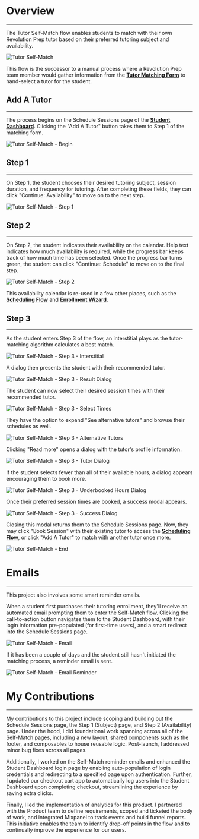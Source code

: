 # **<a style="color: var(--ion-color-dark);" name="overview">Overview</a>**

<hr style="border-bottom: 2px solid var(--ion-color-secondary);" />

The Tutor Self-Match flow enables students to match with their own Revolution Prep tutor based on their preferred tutoring subject and availability.

![Tutor Self-Match](https://beiatrix.s3.us-west-1.amazonaws.com/projects/tutor-self-match/self-match-cover.gif)

This flow is the successor to a manual process where a Revolution Prep team member would gather information from the **[Tutor Matching Form](/projects/tutor-matching-form)** to hand-select a tutor for the student.

## **<a style="color: var(--ion-color-dark);" name="add-a-tutor">Add A Tutor</a>**

<hr style="border-bottom: 2px solid var(--ion-color-secondary-tint);" />

The process begins on the Schedule Sessions page of the **[Student Dashboard](/projects/student-dashboard)**. Clicking the "Add A Tutor" button takes them to Step 1 of the matching form.

![Tutor Self-Match - Begin](https://beiatrix.s3.us-west-1.amazonaws.com/projects/tutor-self-match/self-match-begin.jpg)

## **<a style="color: var(--ion-color-dark);" name="step-1">Step 1</a>**

<hr style="border-bottom: 2px solid var(--ion-color-secondary-tint);" />

On Step 1, the student chooses their desired tutoring subject, session duration, and frequency for tutoring. After completing these fields, they can click "Continue: Availability" to move on to the next step.

![Tutor Self-Match - Step 1](https://beiatrix.s3.us-west-1.amazonaws.com/projects/tutor-self-match/step-1-subject.jpg)

## **<a style="color: var(--ion-color-dark);" name="step-2">Step 2</a>**

<hr style="border-bottom: 2px solid var(--ion-color-secondary-tint);" />

On Step 2, the student indicates their availability on the calendar. Help text indicates how much availability is required, while the progress bar keeps track of how much time has been selected. Once the progress bar turns green, the student can click "Continue: Schedule" to move on to the final step.

![Tutor Self-Match - Step 2](https://beiatrix.s3.us-west-1.amazonaws.com/projects/tutor-self-match/step-2-availability.gif)

This availability calendar is re-used in a few other places, such as the **[Scheduling Flow](/projects/scheduling-flow)** and **[Enrollment Wizard](/projects/enrollment-wizard)**.

## **<a style="color: var(--ion-color-dark);" name="step-3">Step 3</a>**

<hr style="border-bottom: 2px solid var(--ion-color-secondary-tint);" />

As the student enters Step 3 of the flow, an interstitial plays as the tutor-matching algorithm calculates a best match.

![Tutor Self-Match - Step 3 - Interstitial](https://beiatrix.s3.us-west-1.amazonaws.com/projects/tutor-self-match/step-3-interstitial.gif)

A dialog then presents the student with their recommended tutor.

![Tutor Self-Match - Step 3 - Result Dialog](https://beiatrix.s3.us-west-1.amazonaws.com/projects/tutor-self-match/step-3-result-dialog.jpg)

The student can now select their desired session times with their recommended tutor.

![Tutor Self-Match - Step 3 - Select Times](https://beiatrix.s3.us-west-1.amazonaws.com/projects/tutor-self-match/step-3-select-times.gif)

They have the option to expand "See alternative tutors" and browse their schedules as well.

![Tutor Self-Match - Step 3 - Alternative Tutors](https://beiatrix.s3.us-west-1.amazonaws.com/projects/tutor-self-match/step-3-alternative-tutors.jpg)

Clicking "Read more" opens a dialog with the tutor's profile information.

![Tutor Self-Match - Step 3 - Tutor Dialog](https://beiatrix.s3.us-west-1.amazonaws.com/projects/tutor-self-match/step-3-tutor-dialog.jpg)

If the student selects fewer than all of their available hours, a dialog appears encouraging them to book more.

![Tutor Self-Match - Step 3 - Underbooked Hours Dialog](https://beiatrix.s3.us-west-1.amazonaws.com/projects/tutor-self-match/step-3-underbooked-hours-dialog.jpg)

Once their preferred session times are booked, a success modal appears.

![Tutor Self-Match - Step 3 - Success Dialog](https://beiatrix.s3.us-west-1.amazonaws.com/projects/tutor-self-match/step-3-success-dialog.jpg)

Closing this modal returns them to the Schedule Sessions page. Now, they may click "Book Session" with their existing tutor to access the **[Scheduling Flow](/projects/scheduling-flow)**, or click "Add A Tutor" to match with another tutor once more.

![Tutor Self-Match - End](https://beiatrix.s3.us-west-1.amazonaws.com/projects/tutor-self-match/self-match-end.jpg)

# **<a style="color: var(--ion-color-dark);" name="emails">Emails</a>**

<hr style="border-bottom: 2px solid var(--ion-color-secondary);" />

This project also involves some smart reminder emails.

When a student first purchases their tutoring enrollment, they'll receive an automated email prompting them to enter the Self-Match flow. Clicking the call-to-action button navigates them to the Student Dashboard, with their login information pre-populated (for first-time users), and a smart redirect into the Schedule Sessions page.

![Tutor Self-Match - Email](https://beiatrix.s3.us-west-1.amazonaws.com/projects/tutor-self-match/self-match-email.jpg)

If it has been a couple of days and the student still hasn't initiated the matching process, a reminder email is sent.

![Tutor Self-Match - Email Reminder](https://beiatrix.s3.us-west-1.amazonaws.com/projects/tutor-self-match/self-match-email-reminder.jpg)

# **<a style="color: var(--ion-color-dark);" name="my-contributions">My Contributions</a>**

<hr style="border-bottom: 2px solid var(--ion-color-secondary);" />

My contributions to this project include scoping and building out the Schedule Sessions page, the Step 1 (Subject) page, and Step 2 (Availability) page. Under the hood, I did foundational work spanning across all of the Self-Match pages, including a new layout, shared components such as the footer, and composables to house reusable logic. Post-launch, I addressed minor bug fixes across all pages.

Additionally, I worked on the Self-Match reminder emails and enhanced the Student Dashboard login page by enabling auto-population of login credentials and redirecting to a specified page upon authentication. Further, I updated our checkout cart app to automatically log users into the Student Dashboard upon completing checkout, streamlining the experience by saving extra clicks.

Finally, I led the implementation of analytics for this product. I partnered with the Product team to define requirements, scoped and ticketed the body of work, and integrated Mixpanel to track events and build funnel reports. This initiative enables the team to identify drop-off points in the flow and to continually improve the experience for our users.